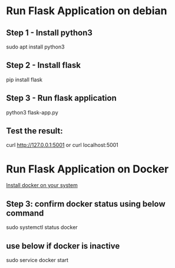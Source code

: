 
# Run Flask Application on debian

## Step 1 - Install python3
sudo apt install python3

## Step 2 - Install flask
pip install flask

## Step 3 - Run flask application
python3 flask-app.py

## Test the result:
curl http://127.0.0.1:5001
or
curl localhost:5001

# Run Flask Application on Docker

[Install docker on your system](https://docs.docker.com/engine/install/)

## Step 3: confirm docker status using below command
sudo systemctl status docker

## use below if docker is inactive
sudo service docker start

